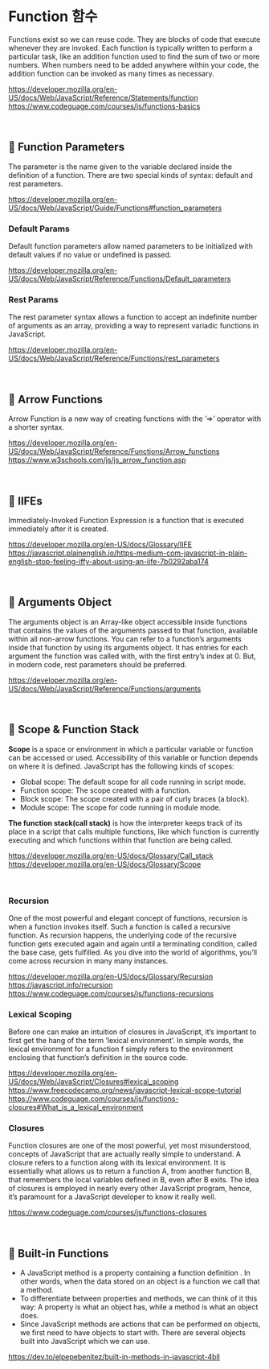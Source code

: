 # Function 함수

Functions exist so we can reuse code. They are blocks of code that execute whenever they are invoked. Each function is typically written to perform a particular task, like an addition function used to find the sum of two or more numbers. When numbers need to be added anywhere within your code, the addition function can be invoked as many times as necessary.

https://developer.mozilla.org/en-US/docs/Web/JavaScript/Reference/Statements/function  
https://www.codeguage.com/courses/js/functions-basics

<br>

## 🔸 Function Parameters

The parameter is the name given to the variable declared inside the definition of a function. There are two special kinds of syntax: default and rest parameters.

https://developer.mozilla.org/en-US/docs/Web/JavaScript/Guide/Functions#function_parameters

### Default Params

Default function parameters allow named parameters to be initialized with default values if no value or undefined is passed.

https://developer.mozilla.org/en-US/docs/Web/JavaScript/Reference/Functions/Default_parameters

### Rest Params

The rest parameter syntax allows a function to accept an indefinite number of arguments as an array, providing a way to represent variadic functions in JavaScript.

https://developer.mozilla.org/en-US/docs/Web/JavaScript/Reference/Functions/rest_parameters

<br>

## 🔸 Arrow Functions

Arrow Function is a new way of creating functions with the ’=>’ operator with a shorter syntax.

https://developer.mozilla.org/en-US/docs/Web/JavaScript/Reference/Functions/Arrow_functions  
https://www.w3schools.com/js/js_arrow_function.asp

<br>

## 🔸 IIFEs

Immediately-Invoked Function Expression is a function that is executed immediately after it is created.

https://developer.mozilla.org/en-US/docs/Glossary/IIFE  
https://javascript.plainenglish.io/https-medium-com-javascript-in-plain-english-stop-feeling-iffy-about-using-an-iife-7b0292aba174

<br>

## 🔸 Arguments Object

The arguments object is an Array-like object accessible inside functions that contains the values of the arguments passed to that function, available within all non-arrow functions. You can refer to a function’s arguments inside that function by using its arguments object. It has entries for each argument the function was called with, with the first entry’s index at 0. But, in modern code, rest parameters should be preferred.

https://developer.mozilla.org/en-US/docs/Web/JavaScript/Reference/Functions/arguments

<br>

## 🔸 Scope & Function Stack

**Scope** is a space or environment in which a particular variable or function can be accessed or used. Accessibility of this variable or function depends on where it is defined. JavaScript has the following kinds of scopes:

- Global scope: The default scope for all code running in script mode.
- Function scope: The scope created with a function.
- Block scope: The scope created with a pair of curly braces (a block).
- Module scope: The scope for code running in module mode.

**The function stack(call stack)** is how the interpreter keeps track of its place in a script that calls multiple functions, like which function is currently executing and which functions within that function are being called.

https://developer.mozilla.org/en-US/docs/Glossary/Call_stack  
https://developer.mozilla.org/en-US/docs/Glossary/Scope

<br>

### Recursion

One of the most powerful and elegant concept of functions, recursion is when a function invokes itself. Such a function is called a recursive function. As recursion happens, the underlying code of the recursive function gets executed again and again until a terminating condition, called the base case, gets fulfilled. As you dive into the world of algorithms, you’ll come across recursion in many many instances.

https://developer.mozilla.org/en-US/docs/Glossary/Recursion  
https://javascript.info/recursion  
https://www.codeguage.com/courses/js/functions-recursions

### Lexical Scoping

Before one can make an intuition of closures in JavaScript, it’s important to first get the hang of the term ’lexical environment’. In simple words, the lexical environment for a function f simply refers to the environment enclosing that function’s definition in the source code.

https://developer.mozilla.org/en-US/docs/Web/JavaScript/Closures#lexical_scoping  
https://www.freecodecamp.org/news/javascript-lexical-scope-tutorial  
https://www.codeguage.com/courses/js/functions-closures#What_is_a_lexical_environment

### Closures

Function closures are one of the most powerful, yet most misunderstood, concepts of JavaScript that are actually really simple to understand. A closure refers to a function along with its lexical environment. It is essentially what allows us to return a function A, from another function B, that remembers the local variables defined in B, even after B exits. The idea of closures is employed in nearly every other JavaScript program, hence, it’s paramount for a JavaScript developer to know it really well.

https://www.codeguage.com/courses/js/functions-closures

<br>

## 🔸 Built-in Functions

- A JavaScript method is a property containing a function definition . In other words, when the data stored on an object is a function we call that a method.
- To differentiate between properties and methods, we can think of it this way: A property is what an object has, while a method is what an object does.
- Since JavaScript methods are actions that can be performed on objects, we first need to have objects to start with. There are several objects built into JavaScript which we can use.

https://dev.to/elpepebenitez/built-in-methods-in-javascript-4bll
